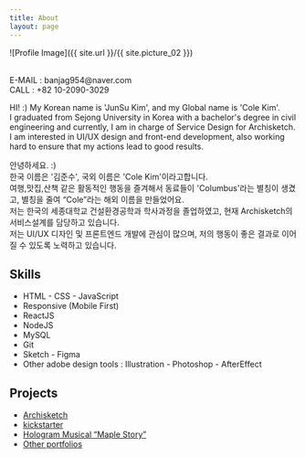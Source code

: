 ```yaml
---
title: About
layout: page
---
```

![Profile Image]({{ site.url }}/{{ site.picture_02 }})

<br />
E-MAIL : banjag954@naver.com<br />
CALL : +82 10-2090-3029
<br />

<p>HI! :) My Korean name is 'JunSu Kim', and my Global name is 'Cole Kim'.<br />
I graduated from Sejong University in Korea with a bachelor's degree in civil engineering and currently, I am in charge of Service Design for Archisketch.<br />
I am interested in UI/UX design and front-end development, also working hard to ensure that my actions lead to good results.</p>

<p>안녕하세요. :) <br />
한국 이름은 '김준수', 국외 이름은 'Cole Kim'이라고합니다.<br />
여행,맛집,산책 같은 활동적인 행동을 즐겨해서 동료들이 'Columbus'라는 별칭이 생겼고, 별칭을 줄여 “Cole”라는 해외 이름을 만들었어요.<br />
저는 한국의 세종대학교 건설환경공학과 학사과정을 졸업하였고, 현재 Archisketch의 서비스설계를 담당하고 있습니다.<br />
저는 UI/UX 디자인 및 프론트엔드 개발에 관심이 많으며, 저의 행동이 좋은 결과로 이어질 수 있도록 노력하고 있습니다.</p>

<h2>Skills</h2>

<ul class="skill-list">
	<li>HTML - CSS - JavaScript</li>
	<li>Responsive (Mobile First)</li>
	<li>ReactJS</li>
	<li>NodeJS</li>
	<li>MySQL</li>
	<li>Git</li>
	<li>Sketch - Figma</li>
	<li>Other adobe design tools : Illustration - Photoshop - AfterEffect</li>
</ul>

<h2>Projects</h2>

<ul>
	<li><a href="https://www.archisketch.com/">Archisketch</a></li>
	<li><a href="https://kck.st/2yvzeb7">kickstarter</a></li>
	<li><a href="https://vimeo.com/194913071">Hologram Musical “Maple Story”</a></li>
	<li><a href="https://www.behance.net/kimjunsoo">Other portfolios</a></li>
</ul>
